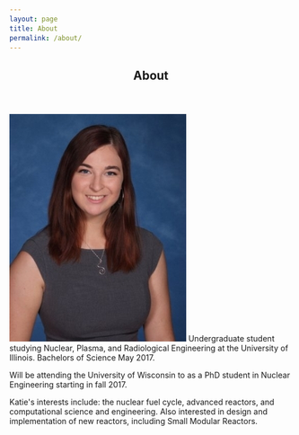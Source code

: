 ```yaml
---
layout: page
title: About
permalink: /about/
---
```


<!-- Main -->
<div id="main" class="alt">

<!-- One -->
<section id="one">
	<div class="inner">
		<header class="major">
			<h1>About</h1>
		</header>

<p><span class="image left"><img src="/assets/images/pic11.jpg" alt="" /></span>
Undergraduate student studying Nuclear, Plasma, and Radiological Engineering at the University of Illinois. Bachelors of Science May 2017.</p>

<p>Will be attending the University of Wisconsin to as a PhD student in Nuclear Engineering starting in fall 2017. </p>

<p>Katie's interests include: the nuclear fuel cycle, advanced reactors, and computational science and engineering. Also interested in design and implementation of new reactors, including Small Modular Reactors. </p>
